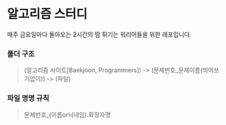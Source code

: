 # 알고리즘 스터디
매주 금요일마다 돌아오는 2시간의 땀 튀기는 워리어들을 위한 레포입니다.

### 폴더 구조
> (알고리즘 사이트[Baekjoon, Programmers]) -> (문제번호_문제이름(띄어쓰기없이)) -> (파일)

### 파일 명명 규칙
> 문제번호_(이름or닉네임).확장자명

